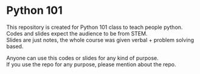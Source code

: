 # Python 101
This repository is created for Python 101 class to teach people python.  
Codes and slides expect the audience to be from STEM.  
Slides are just notes, the whole course was given verbal + problem solving based.  

Anyone can use this codes or slides for any kind of purpose.  
If you use the repo for any purpose, please mention about the repo.  
